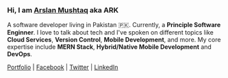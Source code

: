
### Hi, I am [Arslan Mushtaq](arslanark@gmail.com) aka ARK

A software developer living in Pakistan 🇵🇰. Currently, a **Principle Software Enginner**. I love to talk about tech and I've spoken on different topics like **Cloud Services**, **Version Control**, **Mobile Development**, and more. My core expertise include **MERN Stack**, **Hybrid/Native Mobile Development** and **DevOps**. 


[Portfolio](https://arslanmushtaq.com/)  | [Facebook](https://www.facebook.com/devmrark/) | [Twitter](https://www.twitter.com/mrarslanark/) | [LinkedIn](https://linkedin.com/in/mrarslanark)
